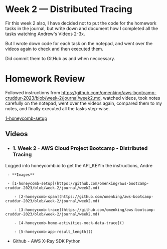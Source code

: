 # Week 2 — Distributed Tracing

Fir this week 2 also, I have decided not to put the code for the homework tasks in the journal, but write down and document how I completed all the tasks watching Andrew's Videos 2-3x.

But I wrote down code for each task on the notepad, and went over the videos again to check and then executed them.

Did commit them to GitHub as and when neccessary.


# Homework Review

Followed instructions from https://github.com/omenking/aws-bootcamp-cruddur-2023/blob/week-2/journal/week2.md, watched videos, took notes carefully on the notepad,
went over the videos again, compared them to my notes, and finally executed all the tasks step-wise.

[1-honeycomb-setup](https://github.com/omenking/aws-bootcamp-cruddur-2023/blob/week-2/journal/week2.md)

## Videos

- ### 1. Week 2 - AWS Cloud Project Bootcamp - Distributed Tracing

Logged into honeycomb.io to get the API_KEYIn the instructions, Andre

     - **Images**

     - [1-honeycomb-setup](https://github.com/omenking/aws-bootcamp-cruddur-2023/blob/week-2/journal/week2.md)

        - [2-honeycomb-span](https://github.com/omenking/aws-bootcamp-cruddur-2023/blob/week-2/journal/week2.md)

        - [3-honeycomb-trace](https://github.com/omenking/aws-bootcamp-cruddur-2023/blob/week-2/journal/week2.md)

        - [4-honeycomb-home-activities-mock-data-trace]()
        
        - [5-honeycomb-app-result_length]()


- Github - AWS X-Ray SDK Python



